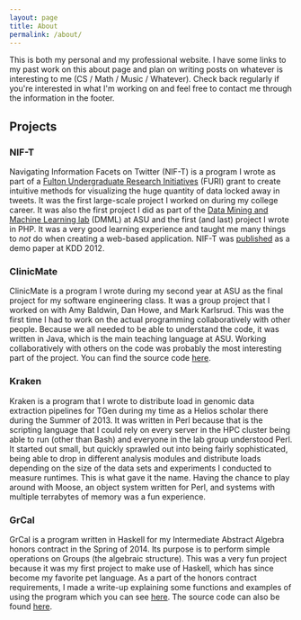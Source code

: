 ```yaml
---
layout: page
title: About
permalink: /about/
---
```


This is both my personal and my professional website. I have some links to my past work on this about page and plan on writing posts on whatever is interesting to me (CS / Math / Music / Whatever). Check back regularly if you're interested in what I'm working on and feel free to contact me through the information in the footer.

Projects
--------

<h3>NIF-T</h3>

Navigating Information Facets on Twitter (NIF-T) is a program I wrote as part of a [Fulton Undergraduate Research Initiatives][2] (FURI) grant to create intuitive methods for visualizing the huge quantity of data locked away in tweets. It was the first large-scale project I worked on during my college career. It was also the first project I did as part of the [Data Mining and Machine Learning lab][1] (DMML) at ASU and the first (and last) project I wrote in PHP. It was a very good learning experience and taught me many things to *not* do when creating a web-based application. NIF-T was [published][4] as a demo paper at KDD 2012.

<h3>ClinicMate</h3>

ClinicMate is a program I wrote during my second year at ASU as the final project for my software engineering class. It was a group project that I worked on with Amy Baldwin, Dan Howe, and Mark Karlsrud. This was the first time I had to work on the actual programming collaboratively with other people. Because we all needed to be able to understand the code, it was written in Java, which is the main teaching language at ASU. Working collaboratively with others on the code was probably the most interesting part of the project. You can find the source code [here][3].

<h3>Kraken</h3>

Kraken is a program that I wrote to distribute load in genomic data extraction pipelines for TGen during my time as a Helios scholar there during the Summer of 2013. It was written in Perl because that is the scripting language that I could rely on every server in the HPC cluster being able to run (other than Bash) and everyone in the lab group understood Perl. It started out small, but quickly sprawled out into being fairly sophisticated, being able to drop in different analysis modules and distribute loads depending on the size of the data sets and experiments I conducted to measure runtimes. This is what gave it the name. Having the chance to play around with Moose, an object system written for Perl, and systems with multiple terrabytes of memory was a fun experience.

<!-- <h3>TweetTracker Desktop</h3>

TTD description -->

<h3>GrCal</h3>

GrCal is a program written in Haskell for my Intermediate Abstract Algebra honors contract in the Spring of 2014. Its purpose is to perform simple operations on Groups (the algebraic structure). This was a very fun project because it was my first project to make use of Haskell, which has since become my favorite pet language. As a part of the honors contract requirements, I made a write-up explaining some functions and examples of using the program which you can see [here][5]. The source code can also be found [here][6].

<!-- <h3>TweetTracker</h3>

TT descrption -->

<!-- <h3>TwitTP</h3>

TwitTP description -->

[1]: http://dmml.asu.edu
[2]: http://more.engineering.asu.edu/furi/
[3]: https://github.com/gr-a-m/clinicmate
[4]: http://dl.acm.org/citation.cfm?id=2339777
[5]: /pdfs/hc.pdf
[6]: https://github.com/gr-a-m/GrCal
